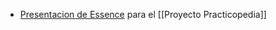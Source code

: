 - [Presentacion de Essence](https://www.slideshare.net/jmontilva/tutorial-de-essence-y-semat-por-jons-montilva-y-judith-barrios?from_action=save) para el [[Proyecto Practicopedia]]